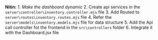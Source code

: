 **Nitin:**
*1. Make the dashboard dynamic*
2. Create api services in the `server\controller\inventory.controller.mjs` file
3. Add Routed to `server\routes\inventory.routes.mjs` file
4. Refer the `server\models\inventory.models.mjs` file for data structure
5. Add the Api call controller fot the frontend in the `src\controllers` folder
6. Integrate it with the Dashboard.jsx file